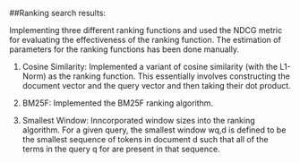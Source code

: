##Ranking search results:

Implementing three different ranking functions and used the
NDCG metric for evaluating the effectiveness of the ranking function. The
estimation of parameters for the ranking functions has been done manually.

1. Cosine Similarity:
Implemented a variant of cosine similarity (with the L1-
Norm) as the ranking function. This essentially involves constructing the
document vector and the query vector and then taking their dot product.

2. BM25F:
Implemented the BM25F ranking algorithm.

3. Smallest Window:
Inncorporated window sizes into the ranking algorithm. For a given query, the smallest window wq,d
is defined to be the smallest sequence of tokens in document d such that all
of the terms in the query q for are present in that sequence.
